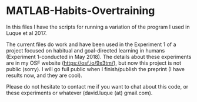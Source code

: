 # MATLAB-Habits-Overtraining
In this files I have the scripts for running a variation of the program I used in Luque et al 2017. 

The current files do work and have been used in the Experiment 1 of a project focused on habitual and goal-directed learning in humans (Experiment 1-conducted in May 2018). The details about these experiments are in my OSF website (https://osf.io/9x3tm/), but now this project is not public (sorry). I will go full public when I finish/publish the preprint (I have results now, and they are cool).

Please do not hesitate to contact me if you want to chat about this code, or these experiments or whatever (david.luque (at) gmail.com).
